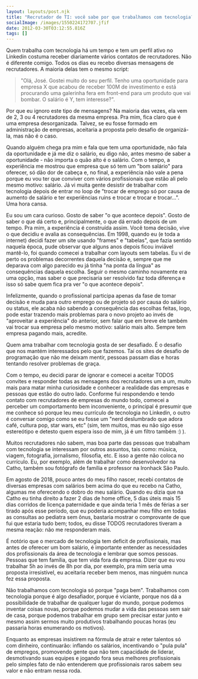 ```yaml
---
layout: layouts/post.njk
title: "Recrutador de TI: você sabe por que trabalhamos com tecnologia?"
socialImage: /images/1550224172707.jfif
date: 2012-03-30T03:12:55.816Z
tags: []
---
```

Quem trabalha com tecnologia há um tempo e tem um perfil ativo no Linkedin costuma receber diariamente vários contatos de recrutadores. Não é diferente comigo. Todos os dias eu recebo diversas mensagens de recrutadores. A maioria delas tem o mesmo script:

> "Olá, José. Gostei muito do seu perfil. Tenho uma oportunidade para empresa X que acabou de receber 100M de investimento e está procurando uma galerinha fera em front-end para um produto que vai bombar. O salário é Y, tem interesse?".

Por que eu ignoro este tipo de mensagens? Na maioria das vezes, ela vem de 2, 3 ou 4 recrutadores da mesma empresa. Pra mim, fica claro que é uma empresa desorganizada. Talvez, se eu fosse formado em administração de empresas, aceitaria a proposta pelo desafio de organizá-la, mas não é o caso.

Quando alguém chega pra mim e fala que tem uma oportunidade, não fala da oportunidade e já me diz o salário, eu digo não, antes mesmo de saber a oportunidade - não importa o quão alto é o salário. Com o tempo, a experiência me mostrou que empresa que só tem um "bom salário" para oferecer, só dão dor de cabeça e, no final, a experiência não vale a pena porque eu vou ter que conviver com vários profissionais que estão ali pelo mesmo motivo: salário. Já vi muita gente desistir de trabalhar com tecnologia depois de entrar no loop de "trocar de emprego só por causa de aumento de salário e ter experiências ruins e trocar e trocar e trocar…". Uma hora cansa.

Eu sou um cara curioso. Gosto de saber "o que acontece depois". Gosto de saber o que dá certo e, principalmente, o que dá errado depois de um tempo. Pra mim, a experiência é construída assim. Você toma decisão, vive o que decidiu e avalia as consequências. Em 1998, quando eu (e toda a internet) decidi fazer um site usando "frames" e "tabelas", que fazia sentido naquela época, pude observar que alguns anos depois ficou inviável mantê-lo, foi quando comecei a trabalhar com layouts sem tabelas. Eu vi de perto os problemas decorrentes daquela decisão e, sempre que me deparava com algo parecido eu já tinha "na ponta da língua" as consequências daquela escolha. Seguir o mesmo caminho novamente era uma opção, mas saber o que precisaria ser resolvido faz toda diferença e isso só sabe quem fica pra ver "o que acontece depois".

Infelizmente, quando o profissional participa apenas da fase de tomar decisão e muda para outro emprego ou de projeto só por causa do salário ou status, ele acaba não sabendo a consequência das escolhas feitas, logo, pode estar trazendo mais problemas para o novo projeto ao invés de "aproveitar a experiência" do anterior, sem falar que em breve ele também vai trocar sua empresa pelo mesmo motivo: salário mais alto. Sempre tem empresa pagando mais, acredite.

Quem ama trabalhar com tecnologia gosta de ser desafiado. É o desafio que nos mantém interessados pelo que fazemos. Taí os sites de desafio de programação que não me deixam mentir, pessoas passam dias e horas tentando resolver problemas de graça.

Com o tempo, eu decidi parar de ignorar e comecei a aceitar TODOS convites e responder todas as mensagens dos recrutadores um a um, muito mais para matar minha curiosidade e conhecer a realidade das empresas e pessoas que estão do outro lado. Conforme fui respondendo e tendo contato com recrutadores de empresas do mundo todo, comecei a perceber um comportamento bem inconveniente, o principal é presumir que me conhece só porque leu meu currículo de tecnologia no Linkedin, o outro é conversar comigo como se eu fosse um "nerd deslumbrado que adora café, cultura pop, star wars, etc" (sim, tem muitos, mas eu não sigo esse estereótipo e detesto quem espera isso de mim, já é um filtro também :) ).

Muitos recrutadores não sabem, mas boa parte das pessoas que trabalham com tecnologia se interessam por outros assuntos, tais como: música, viagem, fotografia, jornalismo, filosofia, etc. E isso a gente não coloca no currículo. Eu, por exemplo, além de trabalhar como desenvolvedor na Catho, também sou fotógrafo de família e professor na Ironhack São Paulo.

Em agosto de 2018, pouco antes do meu filho nascer, recebi contatos de diversas empresas com salários bem acima do que eu recebo na Catho, algumas me oferecendo o dobro do meu salário. Quando eu dizia que na Catho eu tinha direito a fazer 2 dias de home office, 5 dias úteis mais 15 dias corridos de licença paternidade e que ainda teria 1 mês de férias a ser tirado após esse período, que eu poderia acompanhar meu filho em todas as consultas ao pediatra sem ônus, bastaria mostrar o comprovante de que fui que estaria tudo bem; todos, eu disse TODOS recrutadores tiveram a mesma reação: não me responderam mais.

É notório que o mercado de tecnologia tem deficit de profissionais, mas antes de oferecer um bom salário, é importante entender as necessidades dos profissionais da área de tecnologia e lembrar que somos pessoas. Pessoas que tem família, que tem vida fora da empresa. Dizer que eu vou trabalhar 5h ao invés de 8h por dia, por exemplo, pra mim seria uma proposta irresistível, eu aceitaria receber bem menos, mas ninguém nunca fez essa proposta.

Não trabalhamos com tecnologia só porque "paga bem". Trabalhamos com tecnologia porque é algo desafiador, porque é viciante, porque nos dá a possibilidade de trabalhar de qualquer lugar do mundo, porque podemos inventar coisas novas, porque podemos mudar a vida das pessoas sem sair de casa, porque podemos trabalhar em grupo sem precisar estar junto e mesmo assim sermos muito produtivos trabalhando poucas horas (eu passaria horas enumerando os motivos).

Enquanto as empresas insistirem na fórmula de atrair e reter talentos só com dinheiro, continuarão: inflando os salários, incentivando o "pula pula" de empregos, promovendo gente que não tem capacidade de liderar, desmotivando suas equipes e jogando fora seus melhores profissionais pelo simples fato de não entenderem que profissionais raros sabem seu valor e não entram nessa roda.